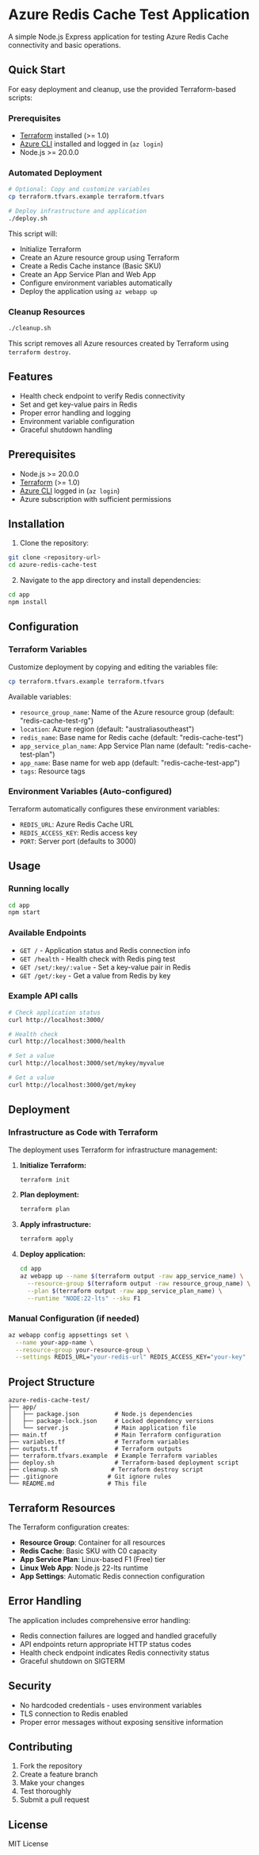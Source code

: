 # Azure Redis Cache Test Application

A simple Node.js Express application for testing Azure Redis Cache connectivity and basic operations.

## Quick Start

For easy deployment and cleanup, use the provided Terraform-based scripts:

### Prerequisites
- [Terraform](https://www.terraform.io/downloads.html) installed (>= 1.0)
- [Azure CLI](https://docs.microsoft.com/en-us/cli/azure/install-azure-cli) installed and logged in (`az login`)
- Node.js >= 20.0.0

### Automated Deployment
```bash
# Optional: Copy and customize variables
cp terraform.tfvars.example terraform.tfvars

# Deploy infrastructure and application
./deploy.sh
```
This script will:
- Initialize Terraform
- Create an Azure resource group using Terraform
- Create a Redis Cache instance (Basic SKU)
- Create an App Service Plan and Web App
- Configure environment variables automatically
- Deploy the application using `az webapp up`

### Cleanup Resources
```bash
./cleanup.sh
```
This script removes all Azure resources created by Terraform using `terraform destroy`.

## Features

- Health check endpoint to verify Redis connectivity
- Set and get key-value pairs in Redis
- Proper error handling and logging
- Environment variable configuration
- Graceful shutdown handling

## Prerequisites

- Node.js >= 20.0.0
- [Terraform](https://www.terraform.io/downloads.html) (>= 1.0)
- [Azure CLI](https://docs.microsoft.com/en-us/cli/azure/install-azure-cli) logged in (`az login`)
- Azure subscription with sufficient permissions

## Installation

1. Clone the repository:
```bash
git clone <repository-url>
cd azure-redis-cache-test
```

2. Navigate to the app directory and install dependencies:
```bash
cd app
npm install
```

## Configuration

### Terraform Variables

Customize deployment by copying and editing the variables file:

```bash
cp terraform.tfvars.example terraform.tfvars
```

Available variables:
- `resource_group_name`: Name of the Azure resource group (default: "redis-cache-test-rg")
- `location`: Azure region (default: "australiasoutheast")
- `redis_name`: Base name for Redis cache (default: "redis-cache-test")
- `app_service_plan_name`: App Service Plan name (default: "redis-cache-test-plan")
- `app_name`: Base name for web app (default: "redis-cache-test-app")
- `tags`: Resource tags

### Environment Variables (Auto-configured)

Terraform automatically configures these environment variables:
- `REDIS_URL`: Azure Redis Cache URL
- `REDIS_ACCESS_KEY`: Redis access key
- `PORT`: Server port (defaults to 3000)

## Usage

### Running locally

```bash
cd app
npm start
```

### Available Endpoints

- `GET /` - Application status and Redis connection info
- `GET /health` - Health check with Redis ping test
- `GET /set/:key/:value` - Set a key-value pair in Redis
- `GET /get/:key` - Get a value from Redis by key

### Example API calls

```bash
# Check application status
curl http://localhost:3000/

# Health check
curl http://localhost:3000/health

# Set a value
curl http://localhost:3000/set/mykey/myvalue

# Get a value
curl http://localhost:3000/get/mykey
```

## Deployment

### Infrastructure as Code with Terraform

The deployment uses Terraform for infrastructure management:

1. **Initialize Terraform:**
   ```bash
   terraform init
   ```

2. **Plan deployment:**
   ```bash
   terraform plan
   ```

3. **Apply infrastructure:**
   ```bash
   terraform apply
   ```

4. **Deploy application:**
   ```bash
   cd app
   az webapp up --name $(terraform output -raw app_service_name) \
     --resource-group $(terraform output -raw resource_group_name) \
     --plan $(terraform output -raw app_service_plan_name) \
     --runtime "NODE:22-lts" --sku F1
   ```

### Manual Configuration (if needed)

```bash
az webapp config appsettings set \
  --name your-app-name \
  --resource-group your-resource-group \
  --settings REDIS_URL="your-redis-url" REDIS_ACCESS_KEY="your-key"
```

## Project Structure

```
azure-redis-cache-test/
├── app/
│   ├── package.json          # Node.js dependencies
│   ├── package-lock.json     # Locked dependency versions
│   └── server.js             # Main application file
├── main.tf                   # Main Terraform configuration
├── variables.tf              # Terraform variables
├── outputs.tf                # Terraform outputs
├── terraform.tfvars.example  # Example Terraform variables
├── deploy.sh                 # Terraform-based deployment script
├── cleanup.sh               # Terraform destroy script
├── .gitignore              # Git ignore rules
└── README.md               # This file
```

## Terraform Resources

The Terraform configuration creates:
- **Resource Group**: Container for all resources
- **Redis Cache**: Basic SKU with C0 capacity
- **App Service Plan**: Linux-based F1 (Free) tier
- **Linux Web App**: Node.js 22-lts runtime
- **App Settings**: Automatic Redis connection configuration

## Error Handling

The application includes comprehensive error handling:

- Redis connection failures are logged and handled gracefully
- API endpoints return appropriate HTTP status codes
- Health check endpoint indicates Redis connectivity status
- Graceful shutdown on SIGTERM

## Security

- No hardcoded credentials - uses environment variables
- TLS connection to Redis enabled
- Proper error messages without exposing sensitive information

## Contributing

1. Fork the repository
2. Create a feature branch
3. Make your changes
4. Test thoroughly
5. Submit a pull request

## License

MIT License